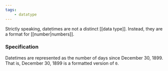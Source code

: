 ```yaml
---
tags:
	- datatype
---
```


Strictly speaking, datetimes are not a distinct [[data type]]. Instead, they are a format for [[number|numbers]].

### Specification

Datetimes are represented as the number of days since December 30, 1899. That is, December 30, 1899 is a formatted version of `0`.